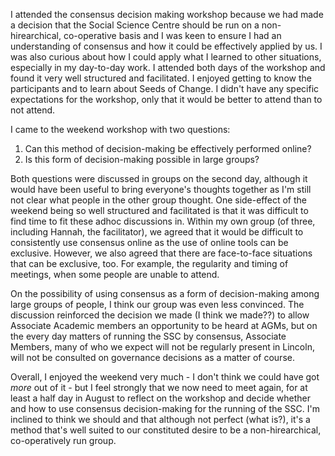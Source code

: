 I attended the consensus decision making workshop because we had made a decision that the Social Science Centre should be run on a non-hirearchical, co-operative basis and I was keen to ensure I had an understanding of consensus and how it could be effectively applied by us. I was also curious about how I could apply what I learned to other situations, especially in my day-to-day work. I attended both days of the workshop and found it very well structured and facilitated. I enjoyed getting to know the participants and to learn about Seeds of Change. I didn't have any specific expectations for the workshop, only that it would be better to attend than to not attend. 

I came to the weekend workshop with two questions: 

1. Can this method of decision-making be effectively performed online?
2. Is this form of decision-making possible in large groups?

Both questions were discussed in groups on the second day, although it would have been useful to bring everyone's thoughts together as I'm still not clear what people in the other group thought. One side-effect of the weekend being so well structured and facilitated is that it was difficult to find time to fit these adhoc discussions in. Within my own group (of three, including Hannah, the facilitator), we agreed that it would be difficult to consistently use consensus online as the use of online tools can be exclusive. However, we also agreed that there are face-to-face situations that can be exclusive, too. For example, the regularity and timing of meetings, when some people are unable to attend. 

On the possibility of using consensus as a form of decision-making among large groups of people, I think our group was even less convinced. The discussion reinforced the decision we made (I think we made??) to allow Associate Academic members an opportunity to be heard at AGMs, but on the every day matters of running the SSC by consensus, Associate Members, many of who we expect will not be regularly present in Lincoln, will not be consulted on governance decisions as a matter of course. 

Overall, I enjoyed the weekend very much - I don't think we could have got *more* out of it - but I feel strongly that we now need to meet again, for at least a half day in August to reflect on the workshop and decide whether and how to use consensus decision-making for the running of the SSC. I'm inclined to think we should and that although not perfect (what is?), it's a method that's well suited to our constituted desire to be a non-hirearchical, co-operatively run group.